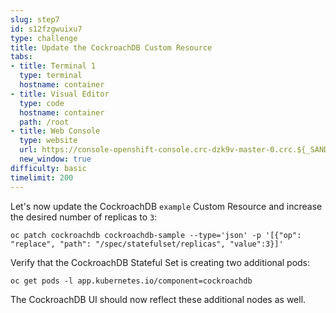 ```yaml
---
slug: step7
id: s12fzgwuixu7
type: challenge
title: Update the CockroachDB Custom Resource
tabs:
- title: Terminal 1
  type: terminal
  hostname: container
- title: Visual Editor
  type: code
  hostname: container
  path: /root
- title: Web Console
  type: website
  url: https://console-openshift-console.crc-dzk9v-master-0.crc.${_SANDBOX_ID}.instruqt.io
  new_window: true
difficulty: basic
timelimit: 200
---
```

Let's now update the CockroachDB `example` Custom Resource and increase the desired number of replicas to `3`:

```
oc patch cockroachdb cockroachdb-sample --type='json' -p '[{"op": "replace", "path": "/spec/statefulset/replicas", "value":3}]'
```

Verify that the CockroachDB Stateful Set is creating two additional pods:

```
oc get pods -l app.kubernetes.io/component=cockroachdb
```

The CockroachDB UI should now reflect these additional nodes as well.
